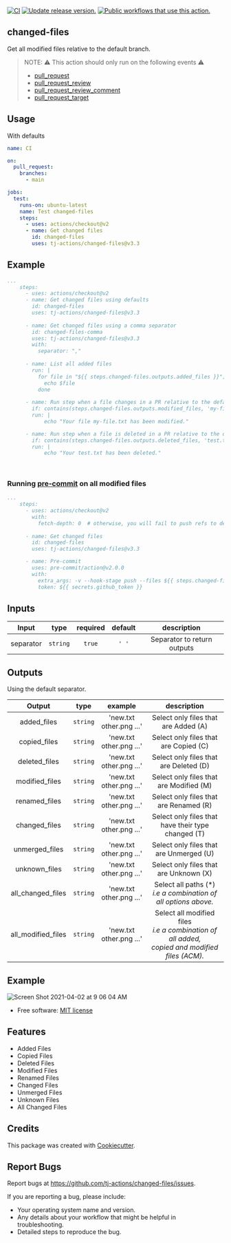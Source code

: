 [![CI](https://github.com/tj-actions/changed-files/actions/workflows/test.yml/badge.svg)](https://github.com/tj-actions/changed-files/actions/workflows/test.yml) [![Update release version.](https://github.com/tj-actions/changed-files/actions/workflows/sync-release-version.yml/badge.svg)](https://github.com/tj-actions/changed-files/actions/workflows/sync-release-version.yml) <a href="https://github.com/search?q=tj-actions+changed-files+path%3A.github%2Fworkflows+language%3AYAML&type=code" target="_blank" title="Public workflows that use this action."><img src="https://img.shields.io/endpoint?url=https%3A%2F%2Fapi-git-master.endbug.vercel.app%2Fapi%2Fgithub-actions%2Fused-by%3Faction%3Dtj-actions%2Fchanged-files%26badge%3Dtrue" alt="Public workflows that use this action."></a>

changed-files
-------------

Get all modified files relative to the default branch.

> NOTE: :warning: This action should only run on the following events :warning:
> * [pull_request](https://docs.github.com/en/actions/reference/events-that-trigger-workflows#pull_request)
> * [pull_request_review](https://docs.github.com/en/actions/reference/events-that-trigger-workflows#pull_request_review)
> * [pull_request_review_comment](https://docs.github.com/en/actions/reference/events-that-trigger-workflows#pull_request_review_comment)
> * [pull_request_target](https://docs.github.com/en/actions/reference/events-that-trigger-workflows#pull_request_target)


## Usage

With defaults

```yaml
name: CI

on:
  pull_request:
    branches:
      - main

jobs:
  test:
    runs-on: ubuntu-latest
    name: Test changed-files
    steps:
      - uses: actions/checkout@v2
      - name: Get changed files
        id: changed-files
        uses: tj-actions/changed-files@v3.3
```


## Example

```yaml
...
    steps:
      - uses: actions/checkout@v2
      - name: Get changed files using defaults
        id: changed-files
        uses: tj-actions/changed-files@v3.3
      
      - name: Get changed files using a comma separator
        id: changed-files-comma
        uses: tj-actions/changed-files@v3.3
        with:
          separator: ","
       
      - name: List all added files
        run: |
          for file in "${{ steps.changed-files.outputs.added_files }}"; do
            echo $file
          done
          
      - name: Run step when a file changes in a PR relative to the default branch
        if: contains(steps.changed-files.outputs.modified_files, 'my-file.txt')
        run: |
            echo "Your file my-file.txt has been modified."

      - name: Run step when a file is deleted in a PR relative to the default branch
        if: contains(steps.changed-files.outputs.deleted_files, 'test.txt')
        run: |
            echo "Your test.txt has been deleted."
            
        
```

### Running [pre-commit](https://pre-commit.com/) on all modified files

```yaml
...
    steps:
      - uses: actions/checkout@v2
        with:
          fetch-depth: 0  # otherwise, you will fail to push refs to dest repo
      
      - name: Get changed files
        id: changed-files
        uses: tj-actions/changed-files@v3.3

      - name: Pre-commit
        uses: pre-commit/action@v2.0.0
        with:
          extra_args: -v --hook-stage push --files ${{ steps.changed-files.outputs.all_modified_files }}
          token: ${{ secrets.github_token }}
```


## Inputs

|   Input       |    type    |  required      |  default                      |  description  |
|:-------------:|:-----------:|:-------------:|:----------------------------:|:-------------:|
| separator         |  `string`   |    `true` |                          `' '` |  Separator to return outputs        |



## Outputs

Using the default separator.

|   Output             |    type      |  example                       |         description                      |
|:-------------------:|:------------:|:------------------------------:|:----------------------------------------:|
| added_files         |  `string`    |    'new.txt other.png ...'     |  Select only files that are Added (A)    |
| copied_files        |  `string`    |    'new.txt other.png ...'     |  Select only files that are Copied (C)   |
| deleted_files       |  `string`    |    'new.txt other.png ...'     |  Select only files that are Deleted (D)  |
| modified_files      |  `string`    |    'new.txt other.png ...'     |  Select only files that are Modified (M) |
| renamed_files       |  `string`    |    'new.txt other.png ...'     |  Select only files that are Renamed (R)  |
| changed_files       |  `string`    |    'new.txt other.png ...'     |  Select only files that have their type changed (T) |
| unmerged_files      |  `string`    |    'new.txt other.png ...'     |  Select only files that are Unmerged (U) |
| unknown_files       |  `string`    |    'new.txt other.png ...'     |  Select only files that are Unknown (X)  |
| all_changed_files   |  `string`    |    'new.txt other.png ...'     |  Select all paths (*) <br /> *i.e a combination of all options above.*  |
| all_modified_files   |  `string`    |    'new.txt other.png ...'     |  Select all modified files <br /> *i.e a combination of all added, <br />copied and modified files (ACM).*  |


## Example

![Screen Shot 2021-04-02 at 9 06 04 AM](https://user-images.githubusercontent.com/17484350/113418057-b9fff600-9392-11eb-84e5-f5a91bfa8b11.png)



* Free software: [MIT license](LICENSE)


Features
--------
- Added Files
- Copied Files
- Deleted Files
- Modified Files
- Renamed Files
- Changed Files
- Unmerged Files
- Unknown Files
- All Changed Files


Credits
-------

This package was created with [Cookiecutter](https://github.com/cookiecutter/cookiecutter).



Report Bugs
-----------

Report bugs at https://github.com/tj-actions/changed-files/issues.

If you are reporting a bug, please include:

* Your operating system name and version.
* Any details about your workflow that might be helpful in troubleshooting.
* Detailed steps to reproduce the bug.
